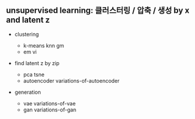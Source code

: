## unsupervised learning: 클러스터링 / 압축 / 생성 by x and latent z

- clustering
	- k-means knn gm
	- em vi

- find latent z by zip
	- pca tsne
	- autoencoder variations-of-autoencoder

- generation
	- vae variations-of-vae
	- gan variations-of-gan